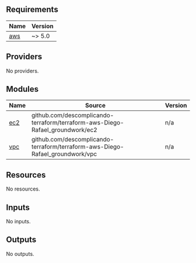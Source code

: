 <!-- BEGIN_TF_DOCS -->
## Requirements

| Name | Version |
|------|---------|
| <a name="requirement_aws"></a> [aws](#requirement\_aws) | ~> 5.0 |

## Providers

No providers.

## Modules

| Name | Source | Version |
|------|--------|---------|
| <a name="module_ec2"></a> [ec2](#module\_ec2) | github.com/descomplicando-terraform/terraform-aws-Diego-Rafael_groundwork/ec2 | n/a |
| <a name="module_vpc"></a> [vpc](#module\_vpc) | github.com/descomplicando-terraform/terraform-aws-Diego-Rafael_groundwork/vpc | n/a |

## Resources

No resources.

## Inputs

No inputs.

## Outputs

No outputs.
<!-- END_TF_DOCS -->